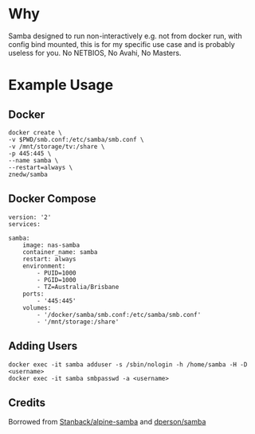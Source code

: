 # Why
Samba designed to run non-interactively e.g. not from docker run, with config bind mounted, this is for my specific use case and is probably useless for you. No NETBIOS, No Avahi, No Masters.

# Example Usage
## Docker

	docker create \
  	-v $PWD/smb.conf:/etc/samba/smb.conf \
  	-v /mnt/storage/tv:/share \
  	-p 445:445 \
  	--name samba \
  	--restart=always \
  	znedw/samba

## Docker Compose
	version: '2'
  	services:
    
    samba:
        image: nas-samba
        container_name: samba
        restart: always
        environment:
            - PUID=1000
            - PGID=1000
            - TZ=Australia/Brisbane
        ports:
            - '445:445'
        volumes:
            - '/docker/samba/smb.conf:/etc/samba/smb.conf'
            - '/mnt/storage:/share'

## Adding Users

	docker exec -it samba adduser -s /sbin/nologin -h /home/samba -H -D <username>
	docker exec -it samba smbpasswd -a <username>

## Credits
Borrowed from [Stanback/alpine-samba](https://github.com/Stanback/alpine-samba) and [dperson/samba](https://github.com/dperson/samba)
